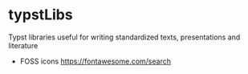 # typstLibs
Typst libraries useful for writing standardized texts, presentations and literature  

- FOSS icons https://fontawesome.com/search

